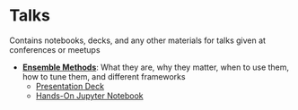# Talks
Contains notebooks, decks, and any other materials for talks given at conferences or meetups

- **[Ensemble Methods](https://github.com/JeffMacaluso/Talks/tree/master/EnsembleMethods)**: What they are, why they matter, when to use them, how to tune them, and different frameworks
    - [Presentation Deck](https://github.com/JeffMacaluso/Talks/blob/master/EnsembleMethods/EnsembleMethods.pptx)
    - [Hands-On Jupyter Notebook](https://github.com/JeffMacaluso/Talks/blob/master/EnsembleMethods/EnsembleMethods.ipynb)
